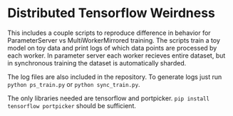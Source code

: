 # Distributed Tensorflow Weirdness
This includes a couple scripts to reproduce difference in behavior for ParameterServer vs MultiWorkerMirrored training. The scripts train a toy model on toy data and print logs of which data points are processed by each worker. In parameter server each worker recieves entire dataset, but in synchronous training the dataset is automatically sharded.

The log files are also included in the repository. To generate logs just run `python ps_train.py` or `python sync_train.py`.

The only libraries needed are tensorflow and portpicker. `pip install tensorflow portpicker` should be sufficient.
